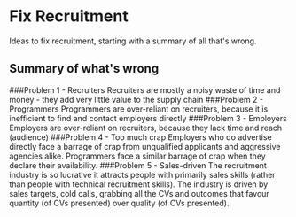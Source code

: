 # Fix Recruitment
Ideas to fix recruitment, starting with a summary of all that's wrong.

## Summary of what's wrong

###Problem 1 - Recruiters
Recruiters are mostly a noisy waste of time and money - they add very little value to the supply chain
###Problem 2 - Programmers
Programmers are over-reliant on recruiters, because it is inefficient to find and contact employers directly
###Problem 3 - Employers
Employers are over-reliant on recruiters, because they lack time and reach (audience)
###Problem 4 - Too much crap
Employers who do advertise directly face a barrage of crap from unqualified applicants and aggressive agencies alike. Programmers face a similar barrage of crap when they declare their availability.
###Problem 5 - Sales-driven
The recruitment industry is so lucrative it attracts people with primarily sales skills (rather than people with technical recruitment skills). The industry is driven by sales targets, cold calls, grabbing all the CVs and outcomes that favour quantity (of CVs presented) over quality (of CVs presented).

